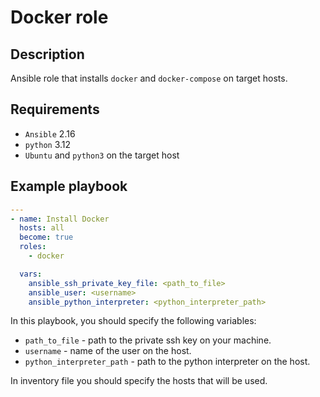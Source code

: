 # Docker role

## Description

Ansible role that installs `docker` and `docker-compose` on target hosts.

## Requirements

 - `Ansible` 2.16
 - `python` 3.12
 - `Ubuntu` and `python3` on the target host

## Example playbook

```yaml
---
- name: Install Docker
  hosts: all
  become: true
  roles:
    - docker

  vars:
    ansible_ssh_private_key_file: <path_to_file>
    ansible_user: <username>
    ansible_python_interpreter: <python_interpreter_path>
```

In this playbook, you should specify the following variables:

 - `path_to_file` - path to the private ssh key on your machine.
 - `username` - name of the user on the host.
 - `python_interpreter_path` - path to the python interpreter on the host.

In inventory file you should specify the hosts that will be used.
